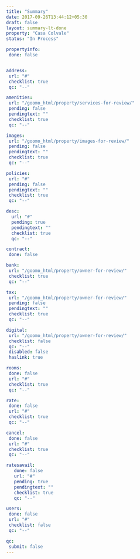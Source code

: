 ```yaml
---
title: "Summary"
date: 2017-09-26T13:44:12+05:30
draft: false
layout: summary-lt-done
property: "Casa Colvale"
status: "In Process"

propertyinfo:
 done: false


address:
 url: "#"
 checklist: true
 qc: "--"

amenities:
 url: "/goomo_html/property/services-for-review/"
 pending: false
 pendingtext: ""
 checklist: true
 qc: "--"

images:
 url: "/goomo_html/property/images-for-review/"
 pending: false
 pendingtext: ""
 checklist: true
 qc: "--"

policies:
 url: "#"
 pending: false
 pendingtext: ""
 checklist: true
 qc: "--"

desc:
  url: "#"
  pending: true
  pendingtext: ""
  checklist: true
  qc: "--"

contract:
 done: false

bank:
 url: "/goomo_html/property/owner-for-review/"
 checklist: true
 qc: "--"

tax:
 url: "/goomo_html/property/owner-for-review/"
 pending: false
 pendingtext: ""
 checklist: true
 qc: "--"

digital:
 url: "/goomo_html/property/owner-for-review/"
 checklist: false
 qc: "--"
 disabled: false
 haslink: true

rooms:
 done: false
 url: "#"
 checklist: true
 qc: "--"

rate:
 done: false
 url: "#"
 checklist: true
 qc: "--"

cancel:
 done: false
 url: "#"
 checklist: true
 qc: "--"

ratesavail:
   done: false
   url: "#"
   pending: true
   pendingtext: ""
   checklist: true
   qc: "--"

users:
 done: false
 url: "#"
 checklist: false
 qc: "--"

qc:
 submit: false
---
```


